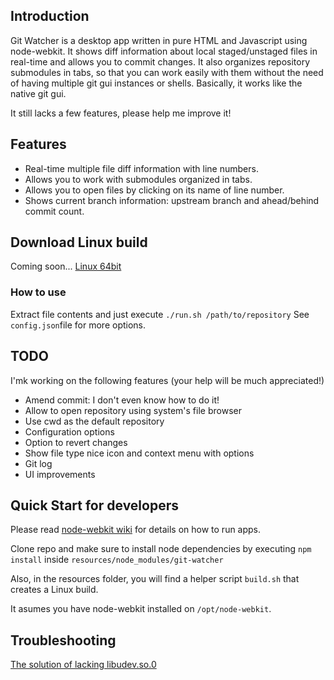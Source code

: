 ## Introduction

Git Watcher is a desktop app written in pure HTML and Javascript using node-webkit.
It shows diff information about local staged/unstaged files in real-time and allows you to commit changes.
It also organizes repository submodules in tabs, so that you can work easily with them without the need of having multiple git gui instances or shells.
Basically, it works like the native git gui.

It still lacks a few features, please help me improve it!

## Features

* Real-time multiple file diff information with line numbers.
* Allows you to work with submodules organized in tabs.
* Allows you to open files by clicking on its name of line number.
* Shows current branch information: upstream branch and ahead/behind commit count.

## Download Linux build

Coming soon...
[Linux 64bit](...)

### How to use

Extract file contents and just execute `./run.sh /path/to/repository`
See `config.json`file for more options.

## TODO 

I'mk working on the following features
(your help will be much appreciated!)

* Amend commit: I don't even know how to do it!
* Allow to open repository using system's file browser
* Use cwd as the default repository
* Configuration options
* Option to revert changes
* Show file type nice icon and context menu with options
* Git log
* UI improvements

## Quick Start for developers

Please read [node-webkit wiki](https://github.com/rogerwang/node-webkit/wiki) for details on how to run apps.

Clone repo and make sure to install node dependencies by executing `npm install` inside `resources/node_modules/git-watcher`

Also, in the resources folder, you will find a helper script `build.sh` that creates a Linux build.

It asumes you have node-webkit installed on `/opt/node-webkit`.

## Troubleshooting

[The solution of lacking libudev.so.0](https://github.com/rogerwang/node-webkit/wiki/The-solution-of-lacking-libudev.so.0)
